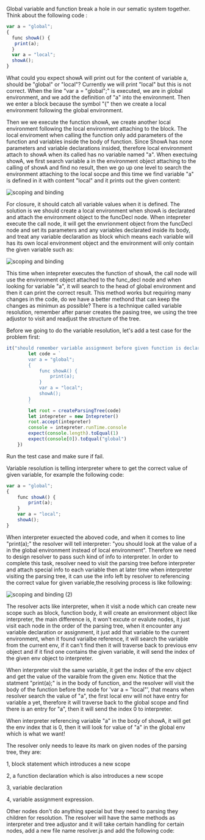 Global variable and function break a hole in our sematic system together. Think about the following code :
```js
var a = "global";
{
  func showA() {
   print(a);
  }
  var a = "local";
  showA();
}
```
What could you expect showA will print out for the content of variable a, should be "global" or "local"? Currently we will print "local" but this is not correct. When the line "var a = "global";" is executed, we are in global
environment, and we add the definition of "a" into the environment. Then we enter a block because the symbol "{" then we create a local environment following the global environment. 

Then we we execute the function showA, we create another local environment following the local environment attaching to the block. The local enviroment when calling the function only add parameters of the function and 
variables inside the body of function. Since ShowA has none parameters and variable declarations insided, therefore local environment attach to showA when its called has no variable named "a". When exectuing showA, we first
search variable a in the environment object attaching to the calling of showA and find no result, then we go up one level to search the environment attaching to the local socpe and this time we find variable "a" is defined
in it with content "local" and it prints out the given content:

![scoping and binding](https://github.com/user-attachments/assets/e79bbce7-8a5b-48e6-9a49-f6b50d0773b5)


For closure, it should catch all variable values when it is defined. The solution is we should create a local environment when showA is declarated and attach the environment object to the funcDecl node. When intepreter execute
the call node, it will get the envrionment object from the funcDecl node and set its parameters and any variables declarated inside its body, and treat any variable declaration as block which means each variable will has its own
local environment object and the environment will only contain the given variable such as:

![scoping and binding](https://github.com/user-attachments/assets/b013500a-a6c3-4994-8b69-af15c5648821)

This time when intepreter executes the function of showA, the call node will use the environment object attached to the func_decl node and when looking for variable "a", it will search to the head of global environment and then
it can print the correct result. This method works but requiring many changes in the code, do we have a better methond that can keep the changes as minimun as possible? There is a technique called variable resolution, remember 
after parser creates the pasing tree, we using the tree adjustor to visit and readjust the structure of the tree.

Before we going to do the variable resolution, let's add a test case for the problem first:
```js
it("should remember variable assignment before given function is declarated", () => {
        let code = `
        var a = "global";
        {
            func showA() {
                print(a);
            }
            var a = "local";
            showA();
        }
        `
        let root = createParsingTree(code)
        let intepreter = new Intepreter()
        root.accept(intepreter)
        console = intepreter.runTime.console
        expect(console.length).toEqual(1)
        expect(console[0]).toEqual("global")
    })
```
Run the test case and make sure if fail.

Variable resolution is telling interpreter where to get the correct value of given variable, for example the following code:
```js
var a = "global";
{
    func showA() {
        print(a);
    }
    var a = "local";
    showA();
}
```
When interpreter exuected the aboved code, and when it comes to line "print(a);" the resolver will tell interpreter: "you should look at the value of a in the global environment instead of local environment". Therefore we need
to design resolver to pass such kind of info to interpreter. In order to complete this task, resolver need to visit the parsing tree before interpreter and attach special info to each variable then at later time when interpreter
visiting the parsing tree, it can use the info left by resolver to referencing the correct value for given variable,the resolving process is like following:


![scoping and binding (2)](https://github.com/user-attachments/assets/41d49156-68c6-4a7e-86db-cbd40aadf9b9)

The resolver acts like interpreter, when it visit a node which can create new scope such as block, function body, it will create an environment object like interpreter, the main difference is, it won't excute or evalute nodes,
it just visit each node in the order of the parsing tree, when it encounter any variable declaration or assignment, it just add that variable to the current environment, when it found varialbe reference, it will search the 
variable from the current env, if it can't find then it will traverse back to previous env object and if it find one contains the given variable, it will send the index of the given env object to interpreter.

When interpreter visit the same variable, it get the index of the env object and get the value of the varaible from the given env. Notice that the statment "print(a);" is in the body of function, and the resolver will visit the
body of the function before the node for 'var a = "local"', that means when resolver search the value of "a", the first local env will not have entry for variable a yet, therefore it will traverse back to the global scope and
find there is an entry for "a", then it will send the index 0 to interpreter.

When interpreter referencing variable "a" in the body of showA, it will get the env index that is 0, then it will look for value of "a" in the global env which is what we want!


The resolver only needs to leave its mark on given nodes of the parsing tree, they are:

1, block statement which introduces a new scope

2, a function declaration which is also introduces a new scope

3, variable declaration 

4, variable assignment expression.


Other nodes don't do anything special but they need to parsing they children for resolution. The resolver will have the same methods as interpreter and tree adjustor and it will take certain handling for certain nodes, add a new
file name resolver.js and add the following code:

```js

```

